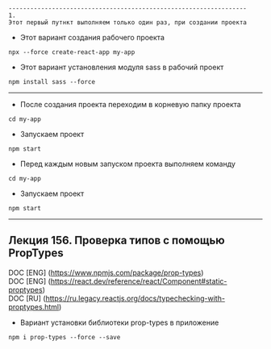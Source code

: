 ```text
------------------------------------------------------------------
1.
Этот первый путнкт выполняем только один раз, при создании проекта 
```

* Этот вариант создания рабочего проекта

```shell
npx --force create-react-app my-app
```  

* Этот вариант установления модуля sass в рабочий проект

```shell
npm install sass --force
```  

------------------------------------------------------------------

* После создания проекта переходим в корневую папку проекта

```shell
cd my-app
```

* Запускаем проект

```shell
npm start
```

* Перед каждым новым запуском проекта выполняем команду

```shell
cd my-app
```

* Запускаем проект

```shell
npm start
```

---

## Лекция 156. Проверка типов с помощью PropTypes

DOC [ENG] (https://www.npmjs.com/package/prop-types)  
DOC [ENG] (https://react.dev/reference/react/Component#static-proptypes)  
DOC [RU] (https://ru.legacy.reactjs.org/docs/typechecking-with-proptypes.html)  

* Вариант установки библиотеки prop-types в приложение
```shell
npm i prop-types --force --save    
```
